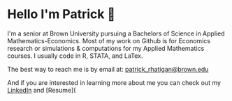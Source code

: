 # Hello I'm Patrick 👋

I'm a senior at Brown University pursuing a Bachelors of Science in Applied Mathematics-Economics. 
Most of my work on Github is for Economics research or simulations & computations for my Applied Mathematics courses.
I usually code in R, STATA, and LaTex.

The best way to reach me is by email at: patrick_rhatigan@brown.edu

And if you are interested in learning more about me you can check out my [LinkedIn](www.linkedin.com/in/patrick-a-rhatigan) and [Resume](
